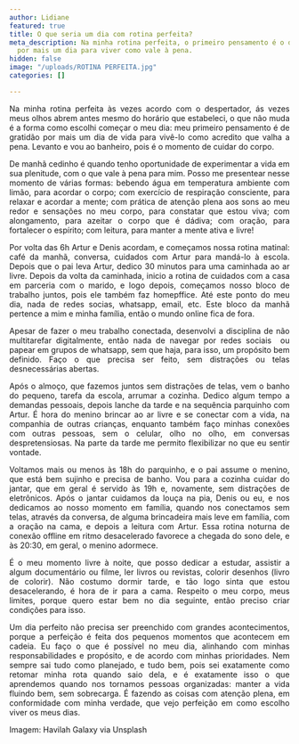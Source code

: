 ```yaml
---
author: Lidiane
featured: true
title: O que seria um dia com rotina perfeita?
meta_description: Na minha rotina perfeita, o primeiro pensamento é o de gratidão
  por mais um dia para viver como vale à pena.
hidden: false
image: "/uploads/ROTINA PERFEITA.jpg"
categories: []

---
```

<p align="justify">Na minha rotina perfeita às vezes acordo com o despertador, ás vezes meus olhos abrem antes mesmo do horário que estabeleci, o que não muda é a forma como escolhi começar o meu dia: meu primeiro pensamento é de gratidão por mais um dia de vida para vivê-lo como acredito que valha a pena. Levanto e vou ao banheiro, pois é o momento de cuidar do corpo.

<p align="justify">De manhã cedinho é quando tenho oportunidade de experimentar a vida em sua plenitude, com o que vale à pena para mim. Posso me presentear nesse momento de várias formas: bebendo água em temperatura ambiente com limão, para acordar o corpo; com exercício de respiração consciente, para relaxar e acordar a mente; com prática de atenção plena aos sons ao meu redor e sensações no meu corpo, para constatar que estou viva; com alongamento, para azeitar o corpo que é dádiva; com oração, para fortalecer o espírito; com leitura, para manter a mente ativa e livre!</p>

<p align="justify">Por volta das 6h Artur e Denis acordam, e começamos nossa rotina matinal: café da manhã, conversa, cuidados com Artur para mandá-lo à escola. Depois que o pai leva Artur, dedico 30 minutos para uma caminhada ao ar livre. Depois da volta da caminhada, inicio a rotina de cuidados com a casa em parceria com o marido, e logo depois, começamos nosso bloco de trabalho juntos, pois ele também faz homepffice. Até este ponto do meu dia, nada de redes socias, whatsapp, email, etc. Este bloco da manhã pertence a mim e minha família, então o mundo online fica de fora.

<p align="justify">Apesar de fazer o meu trabalho conectada, desenvolvi a disciplina de não multitarefar digitalmente, então nada de navegar por redes sociais&nbsp; ou papear em grupos de whatsapp, sem que haja, para isso, um propósito bem definido. Faço o que precisa ser feito, sem distrações ou telas desnecessárias abertas. 

<p align="justify">Após o almoço, que fazemos juntos sem distrações de telas, vem o banho do pequeno, tarefa da escola, arrumar a cozinha. Dedico algum tempo a demandas pessoais, depois lanche da tarde e na sequência parquinho com Artur. É hora do menino brincar ao ar livre e se conectar com a vida, na companhia de outras crianças, enquanto também faço minhas conexões com outras pessoas, sem o celular, olho no olho, em conversas despretensiosas. Na parte da tarde me permito flexibilizar no que eu sentir vontade.

<p align="justify">Voltamos mais ou menos às 18h do parquinho, e o pai assume o menino, que está bem sujinho e precisa de banho. Vou para a cozinha cuidar do jantar, que em geral é servido às 19h e, novamente, sem distrações de eletrônicos. Após o jantar cuidamos da louça na pia, Denis ou eu, e nos dedicamos ao nosso momento em família, quando nos conectamos sem telas, através da conversa, de alguma brincadeira mais leve em família, com a oração na cama, e depois a leitura com Artur. Essa rotina noturna de conexão offline em ritmo desacelerado favorece a chegada do sono dele, e às 20:30, em geral, o menino adormece.

<p align="justify">É o meu momento livre à noite, que posso dedicar a estudar, assistir a algum documentário ou filme, ler livros ou revistas, colorir desenhos (livro de colorir). Não costumo dormir tarde, e tão logo sinta que estou desacelerando, é hora de ir para a cama. Respeito o meu corpo, meus limites, porque quero estar bem no dia seguinte, então preciso criar condições para isso.

<p align="justify">Um dia perfeito não precisa ser preenchido com grandes acontecimentos, porque a perfeição é feita dos pequenos momentos que acontecem em cadeia. Eu faço o que é possível no meu dia, alinhando com minhas responsabilidades e propósito, e de acordo com minhas prioridades. Nem sempre sai tudo como planejado, e tudo bem, pois sei exatamente como retomar minha rota quando saio dela, e é exatamente isso o que aprendemos quando nos tornamos pessoas organizadas: manter a vida fluindo bem, sem sobrecarga. É fazendo as coisas com atenção plena, em conformidade com minha verdade, que vejo perfeição em como escolho viver os meus dias.

<p align="justify">Imagem: Havilah Galaxy via Unsplash</p>